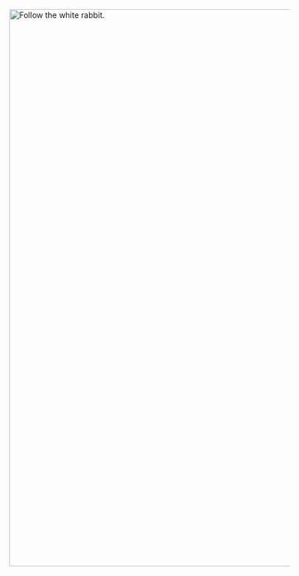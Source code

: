 <img src="https://wifflegif.com/gifs/330907-follow-the-white-rabbit-the-matrix-gif" alt="Follow the white rabbit." width="1000px"/>
